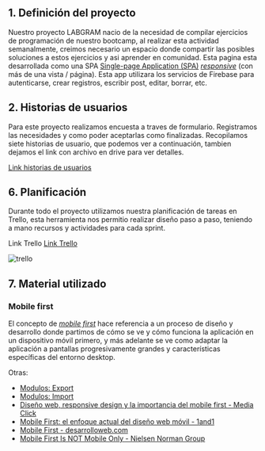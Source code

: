 ## 1. Definición del proyecto

Nuestro proyecto LABGRAM nacio de la necesidad de compilar ejercicios de programación de nuestro bootcamp, al realizar esta actividad semanalmente, creimos necesario un espacio donde compartir las posibles soluciones a estos ejercicios y asi aprender en comunidad.
Esta pagina esta desarrollada como una SPA [Single-page Application (SPA)](https://es.wikipedia.org/wiki/Single-page_application)
[_responsive_](https://curriculum.laboratoria.la/es/topics/css/02-responsive) (con más de una vista / página).
Esta app utilizara los servicios de Firebase para autenticarse, crear registros, escribir post, editar, borrar, etc.

## 2. Historias de usuarios

Para este proyecto realizamos encuesta a traves de formulario. 
Registramos las necesidades y como poder aceptarlas como finalizadas.
Recopilamos siete historias de usuario, que podemos ver a continuación, tambien dejamos el link con archivo en drive para ver detalles.

[Link historias de usuarios](https://docs.google.com/spreadsheets/d/1ytLTevb_3QAbttfVcF-lRlaGXfcJpWaV/edit?usp=sharing&ouid=105057202485758423586&rtpof=true&sd=true)


## 6. Planificación

Durante todo el proyecto utilizamos nuestra planificación de tareas en Trello, esta herramienta nos permitio realizar diseño paso a paso, teniendo a mano recursos y actividades para cada sprint.

Link Trello [Link Trello](https://trello.com/b/YE89Cj6d/social-network)

![trello](imgReadMe/resumenTrello.jpg)

## 7. Material utilizado

### Mobile first

El concepto de [_mobile first_](https://www.mediaclick.es/blog/diseno-web-responsive-design-y-la-importancia-del-mobile-first/)
hace referencia a un proceso de diseño y desarrollo donde partimos de cómo se ve
y cómo funciona la aplicación en un dispositivo móvil primero, y más adelante se
ve como adaptar la aplicación a pantallas progresivamente grandes y
características específicas del entorno desktop.

Otras:

* [Modulos: Export](https://developer.mozilla.org/es/docs/Web/JavaScript/Referencia/Sentencias/export)
* [Modulos: Import](https://developer.mozilla.org/es/docs/Web/JavaScript/Referencia/Sentencias/import)
* [Diseño web, responsive design y la importancia del mobile first - Media Click](https://www.mediaclick.es/blog/diseno-web-responsive-design-y-la-importancia-del-mobile-first/)
* [Mobile First: el enfoque actual del diseño web móvil - 1and1](https://www.1and1.es/digitalguide/paginas-web/diseno-web/mobile-first-la-nueva-tendencia-del-diseno-web/)
* [Mobile First - desarrolloweb.com](https://desarrolloweb.com/articulos/mobile-first-responsive.html)
* [Mobile First Is NOT Mobile Only - Nielsen Norman Group](https://www.nngroup.com/articles/mobile-first-not-mobile-only/)
